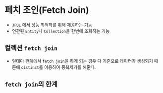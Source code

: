 # 페치 조인(Fetch Join)
- ```JPQL``` 에서 성능 최적화를 위해 제공하는 기능
- 연관된 ```Entity```나 ```Collection```을 한번에 조회하는 기능


## 컬렉션 ```fetch join```
- 일대다 관계에서 ```fetch join```을 하게 되는 경우 다 기준으로 데이터가 생성되기 때문에 ```distinct```를 이용하여 중복제거를 해준다.
## ```fetch join```의 한계